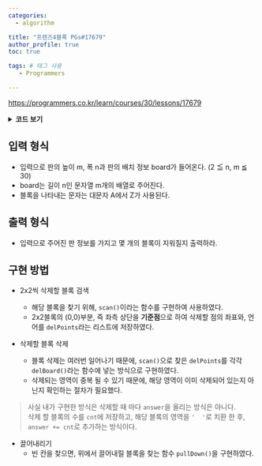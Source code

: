 ```yaml
---
categories: 
  - algorithm

title: "프렌즈4블록 PGs#17679"
author_profile: true
toc: true

tags: # 태그 사용
   - Programmers

---
```


https://programmers.co.kr/learn/courses/30/lessons/17679


<details>
<summary><b>코드 보기</b></summary>
<div markdown="1">

```python

def scan(m,n,board):
    delPoints = []
    for i in range(m-1):
        for j in range(n-1):
            if board[i][j] == ' ':
                continue
            elif board[i][j] == board [i+1][j+1] and board[i][j] == board[i][j+1] and board[i][j] == board[i+1][j]:
                delPoints.append([i,j,board[i][j]])
    return delPoints

def delBoard(delPoint,board):
    cnt = 0
    for i in range(0,4):
        if board[delPoint[0]+i//2][delPoint[1]+i%2] == delPoint[2]:
            cnt += 1
    board[delPoint[0]] = board[delPoint[0]][0:delPoint[1]] + '  ' + board[delPoint[0]][delPoint[1]+2:]
    board[delPoint[0]+1] = board[delPoint[0]+1][0:delPoint[1]] + '  ' + board[delPoint[0]+1][delPoint[1]+2:]
    return cnt

def pullDown(m, n, board):
    for i in range(m-1,0,-1):
        for j in range(0,n):
            if board[i][j] == ' ':
                target = i-1
                while target > 0:
                    if board[target][j] == ' ':
                        target -= 1
                    else:
                        break
                board[i] = board[i][0:j] + board[target][j] + board[i][j+1:]
                board[target] = board[target][0:j] + ' ' + board[target][j+1:]
                
                
def solution(m, n, board):
    answer = 0

    while True:
        delPoints = scan(m,n,board)
        
        if delPoints == []:
            break

        for delPoint in delPoints:
            answer += delBoard(delPoint,board)
            
        pullDown(m,n,board)

    return answer

```
</div>
</details>


## 입력 형식
+ 입력으로 판의 높이 m, 폭 n과 판의 배치 정보 board가 들어온다. (2 ≦ n, m ≦ 30)
+ board는 길이 n인 문자열 m개의 배열로 주어진다.
+ 블록을 나타내는 문자는 대문자 A에서 Z가 사용된다.


## 출력 형식
+ 입력으로 주어진 판 정보를 가지고 몇 개의 블록이 지워질지 출력하라.


## 구현 방법
+ 2x2씩 삭제할 블록 검색
  + 해당 블록을 찾기 위해, ```scan()```이라는 함수를 구현하여 사용하였다.
  + 2x2블록의 (0,0)부분, 즉 좌측 상단을 **기준점**으로 하여 삭제할 점의 좌표와, 언어를 ```delPoints```라는 리스트에 저장하였다.

+ 삭제할 블록 삭제
  + 블록 삭제는 여러번 일어나기 때문에, ```scan()```으로 찾은 ```delPoints```를 각각```delBoard()```라는 함수에 넣는 방식으로 구현하였다.
  + 삭제되는 영역이 중복 될 수 있기 때문에, 해당 영역이 이미 삭제되어 있는지 아닌지 확인하는 절차가 필요했다.
  
> 사실 내가 구현한 방식은 삭제할 때 마다 ```answer```을 올리는 방식은 아니다.<br>
> 삭제 할 블록의 수를 ```cnt```에 저장하고, 해당 블록의 영역을 ```'  '```로 치환 한 후, ```answer += cnt```로 추가하는 방식이다.
  
+ 끌어내리기
  + 빈 칸을 찾으면, 위에서 끌어내릴 블록을 찾는 함수 ```pullDown()```을 구현하였다.
